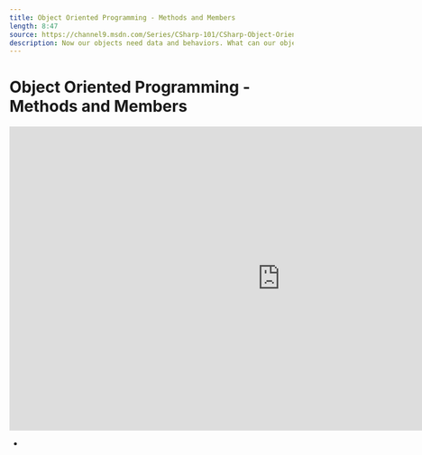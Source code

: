 ```yaml
---
title: Object Oriented Programming - Methods and Members
length: 8:47
source: https://channel9.msdn.com/Series/CSharp-101/CSharp-Object-Oriented-Programming-Methods-and-Members
description: Now our objects need data and behaviors. What can our objects DO and what do they HAVE? Let's learn how to make members and methods with C# and .NET.
---
```

# Object Oriented Programming - Methods and Members

<iframe src="https://channel9.msdn.com/Series/CSharp-101/CSharp-Object-Oriented-Programming-Methods-and-Members/player?format=html5" width="960" height="540" allowFullScreen frameBorder="0" title="C#: Object Oriented Programming - Methods and Members [17 of 19] - Microsoft Channel 9 Video"></iframe>

- 
